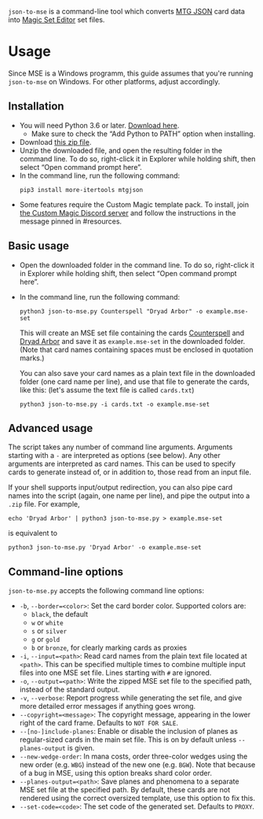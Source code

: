 `json-to-mse` is a command-line tool which converts [MTG JSON](https://mtgjson.com/) card data into [Magic Set Editor](http://magicseteditor.sourceforge.net/) set files.

# Usage

Since MSE is a Windows programm, this guide assumes that you're running `json-to-mse` on Windows. For other platforms, adjust accordingly.

## Installation

* You will need Python 3.6 or later. [Download here](https://www.python.org/downloads/windows/).
    * Make sure to check the “Add Python to PATH” option when installing.
* Download [this zip file](https://github.com/fenhl/json-to-mse/archive/master.zip).
* Unzip the downloaded file, and open the resulting folder in the command line. To do so, right-click it in Explorer while holding shift, then select “Open command prompt here”.
* In the command line, run the following command:
    ```
    pip3 install more-itertools mtgjson
    ```
* Some features require the Custom Magic template pack. To install, join [the Custom Magic Discord server](https://discord.gg/FbMK9UE) and follow the instructions in the message pinned in #resources.

## Basic usage

* Open the downloaded folder in the command line. To do so, right-click it in Explorer while holding shift, then select “Open command prompt here”.
* In the command line, run the following command:
    ```
    python3 json-to-mse.py Counterspell "Dryad Arbor" -o example.mse-set
    ```

    This will create an MSE set file containing the cards [Counterspell](https://mtg.wtf/card/ema/43) and [Dryad Arbor](https://mtg.wtf/card/v12/5) and save it as `example.mse-set` in the downloaded folder. (Note that card names containing spaces must be enclosed in quotation marks.)

    You can also save your card names as a plain text file in the downloaded folder (one card name per line), and use that file to generate the cards, like this: (let's assume the text file is called `cards.txt`)

    ```
    python3 json-to-mse.py -i cards.txt -o example.mse-set
    ```

## Advanced usage

The script takes any number of command line arguments. Arguments starting with a `-` are interpreted as options (see below). Any other arguments are interpreted as card names. This can be used to specify cards to generate instead of, or in addition to, those read from an input file.

If your shell supports input/output redirection, you can also pipe card names into the script (again, one name per line), and pipe the output into a `.zip` file. For example,

```
echo 'Dryad Arbor' | python3 json-to-mse.py > example.mse-set
```

is equivalent to

```
python3 json-to-mse.py 'Dryad Arbor' -o example.mse-set
```

## Command-line options

`json-to-mse.py` accepts the following command line options:

* `-b`, `--border=<color>`: Set the card border color. Supported colors are:
    * `black`, the default
    * `w` or `white`
    * `s` or `silver`
    * `g` or `gold`
    * `b` or `bronze`, for clearly marking cards as proxies
* `-i`, `--input=<path>`: Read card names from the plain text file located at `<path>`. This can be specified multiple times to combine multiple input files into one MSE set file. Lines starting with `#` are ignored.
* `-o`, `--output=<path>`: Write the zipped MSE set file to the specified path, instead of the standard output.
* `-v`, `--verbose`: Report progress while generating the set file, and give more detailed error messages if anything goes wrong.
* `--copyright=<message>`: The copyright message, appearing in the lower right of the card frame. Defaults to `NOT FOR SALE`.
* `--[no-]include-planes`: Enable or disable the inclusion of planes as regular-sized cards in the main set file. This is on by default unless `--planes-output` is given.
* `--new-wedge-order`: In mana costs, order three-color wedges using the new order (e.g. `WBG`) instead of the new one (e.g. `BGW`). Note that because of a bug in MSE, using this option breaks shard color order.
* `--planes-output=<path>`: Save planes and phenomena to a separate MSE set file at the specified path. By default, these cards are not rendered using the correct oversized template, use this option to fix this.
* `--set-code=<code>`: The set code of the generated set. Defaults to `PROXY`.
